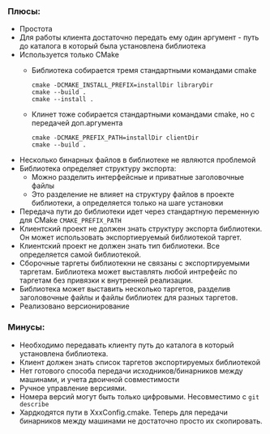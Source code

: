 ### Плюсы:
- Простота
- Для работы клиента достаточно передать ему один аргумент - путь до каталога в который была установлена библиотека
- Используется только CMake
    - Библиотека собирается тремя стандартными командами cmake

        ```
        cmake -DCMAKE_INSTALL_PREFIX=installDir libraryDir
        cmake --build .
        cmake --install .
        ```
    - Клинет тоже собирается стандартными командами cmake, но с передачей доп.аргумента

        ```
        cmake -DCMAKE_PREFIX_PATH=installDir clientDir
        cmake --build .
        ```
- Несколько бинарных файлов в библиотеке не являются проблемой
- Библиотека определяет структуру экспорта:
    - Можно разделить интерфейсные и приватные заголовочные файлы
    - Это разделение не влияет на структуру файлов в проекте библиотеки, а определяется только на шаге установки
- Передача пути до библиотеки идет через стандартную переменную для CMake `CMAKE_PREFIX_PATH`
- Клиентский проект не должен знать структуру экспорта библиотеки. Он может использовать экспортиеруемый библиотекой таргет.
- Клиентский проект не должен знать тип библиотеки. Все определяется самой библиотекой.
- Сборочные таргеты библиотекни не связаны с экспортируемыми таргетам. Библиотека может выставлять любой интрефейс по таргетам без привязки к внутренней реализации.
- Библиотека может выставить несколько таргетов, разделив заголовочные файлы и файлы библиотек для разных таргетов.
- Реализовано версионирование

### Минусы:
- Необходимо передавать клиенту путь до каталога в который установлена библиотека.
- Клиент должен знать список таргетов экспортируемых библиотекой
- Нет готового способа передачи исходников/бинарников между машинами, и учета двоичной совместимости
- Ручное управление версиями.
- Номера версий могут быть только цифровыми. Несовместимо с `git describe`
- Хардкодятся пути в XxxConfig.cmake. Теперь для передачи бинарников между машинами не достаточно просто их скопировать.
